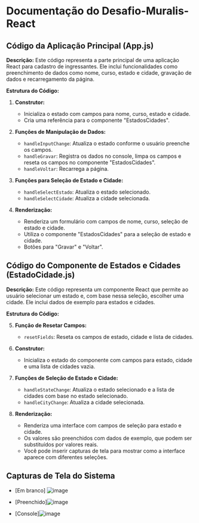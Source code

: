 # Documentação do Desafio-Muralis-React

## Código da Aplicação Principal (App.js)

**Descrição:** Este código representa a parte principal de uma aplicação React para cadastro de ingressantes. Ele inclui funcionalidades como preenchimento de dados como nome, curso, estado e cidade, gravação de dados e recarregamento da página.

**Estrutura do Código:**

1. **Construtor:**
   - Inicializa o estado com campos para nome, curso, estado e cidade.
   - Cria uma referência para o componente "EstadosCidades".

2. **Funções de Manipulação de Dados:**
   - `handleInputChange`: Atualiza o estado conforme o usuário preenche os campos.
   - `handleGravar`: Registra os dados no console, limpa os campos e reseta os campos no componente "EstadosCidades".
   - `handleVoltar`: Recarrega a página.

3. **Funções para Seleção de Estado e Cidade:**
   - `handleSelectEstado`: Atualiza o estado selecionado.
   - `handleSelectCidade`: Atualiza a cidade selecionada.

4. **Renderização:**
   - Renderiza um formulário com campos de nome, curso, seleção de estado e cidade.
   - Utiliza o componente "EstadosCidades" para a seleção de estado e cidade.
   - Botões para "Gravar" e "Voltar".

## Código do Componente de Estados e Cidades (EstadoCidade.js)

**Descrição:** Este código representa um componente React que permite ao usuário selecionar um estado e, com base nessa seleção, escolher uma cidade. Ele inclui dados de exemplo para estados e cidades.

**Estrutura do Código:**

5. **Função de Resetar Campos:**
   - `resetFields`: Reseta os campos de estado, cidade e lista de cidades.

6. **Construtor:**
   - Inicializa o estado do componente com campos para estado, cidade e uma lista de cidades vazia.

7. **Funções de Seleção de Estado e Cidade:**
   - `handleStateChange`: Atualiza o estado selecionado e a lista de cidades com base no estado selecionado.
   - `handleCityChange`: Atualiza a cidade selecionada.

8. **Renderização:**
   - Renderiza uma interface com campos de seleção para estado e cidade.
   - Os valores são preenchidos com dados de exemplo, que podem ser substituídos por valores reais.
   - Você pode inserir capturas de tela para mostrar como a interface aparece com diferentes seleções.

## Capturas de Tela do Sistema

- [Em branco] ![image](https://github.com/TeteuzinTeixeira/Muralis_React/assets/117493672/5d73e060-bc5d-4947-a6eb-3751ee86c40f)

- [Preenchido]![image](https://github.com/TeteuzinTeixeira/Muralis_React/assets/117493672/0412c813-9ad4-4dd1-941c-2d6ba0cc06fd)

- [Console]![image](https://github.com/TeteuzinTeixeira/Muralis_React/assets/117493672/e34eff2e-e434-4015-9399-d6eb2d0ec182)

